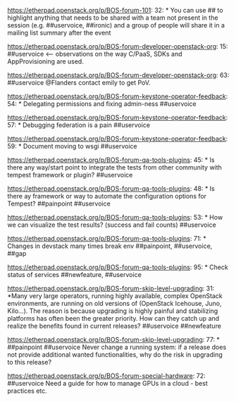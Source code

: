 https://etherpad.openstack.org/p/BOS-forum-101: 32: 				* You can use ##<tag> to highlight anything that needs to be shared with a team not present in the session (e.g. ##uservoice, ##ironic) and a group of people will share it in a mailing list summary after the event

https://etherpad.openstack.org/p/BOS-forum-developer-openstack-org: 15: ##uservoice <-- observations on the way C/PaaS, SDKs and AppProvisioning are used.

https://etherpad.openstack.org/p/BOS-forum-developer-openstack-org: 63: ##uservoice @Flanders contact emily to get PoV.

https://etherpad.openstack.org/p/BOS-forum-keystone-operator-feedback: 54: 	* Delegating permissions and fixing admin-ness  ##uservoice

https://etherpad.openstack.org/p/BOS-forum-keystone-operator-feedback: 57: 	* Debugging federation is a pain  ##uservoice

https://etherpad.openstack.org/p/BOS-forum-keystone-operator-feedback: 59: 	* Document moving to wsgi ##uservoice

https://etherpad.openstack.org/p/BOS-forum-qa-tools-plugins: 45: 			* Is there any way/start point to integrate the tests from other community with tempest framework or plugin? ##uservoice

https://etherpad.openstack.org/p/BOS-forum-qa-tools-plugins: 48: 			* Is there ay framework or way to automate the configuration options for Tempest? ##painpoint  ##uservoice

https://etherpad.openstack.org/p/BOS-forum-qa-tools-plugins: 53: 			* How we can visualize the test results? (success and fail counts)  ##uservoice

https://etherpad.openstack.org/p/BOS-forum-qa-tools-plugins: 71: 			* Changes in devstack many times break env  ##painpoint, ##uservoice, ##gap 

https://etherpad.openstack.org/p/BOS-forum-qa-tools-plugins: 95: 		* Check status of services  ##newfeature, ##uservoice

https://etherpad.openstack.org/p/BOS-forum-skip-level-upgrading: 31: *Many very large operators, running highly available, complex OpenStack environments, are running on old versions of (OpenStack Icehouse, Juno, Kilo...). The reason is because upgrading is highly painful and stabilizing platforms has often been the greater priority. How can they catch up and realize the benefits found in current releases? ##uservoice ##newfeature 

https://etherpad.openstack.org/p/BOS-forum-skip-level-upgrading: 77: 		* ##painpoint ##uservoice Never change a running system: if a release does not provide additional wanted functionalities, why do the risk in upgrading to this release?

https://etherpad.openstack.org/p/BOS-forum-special-hardware: 72: ##uservoice Need a guide for how to manage GPUs in a cloud - best practices etc.

